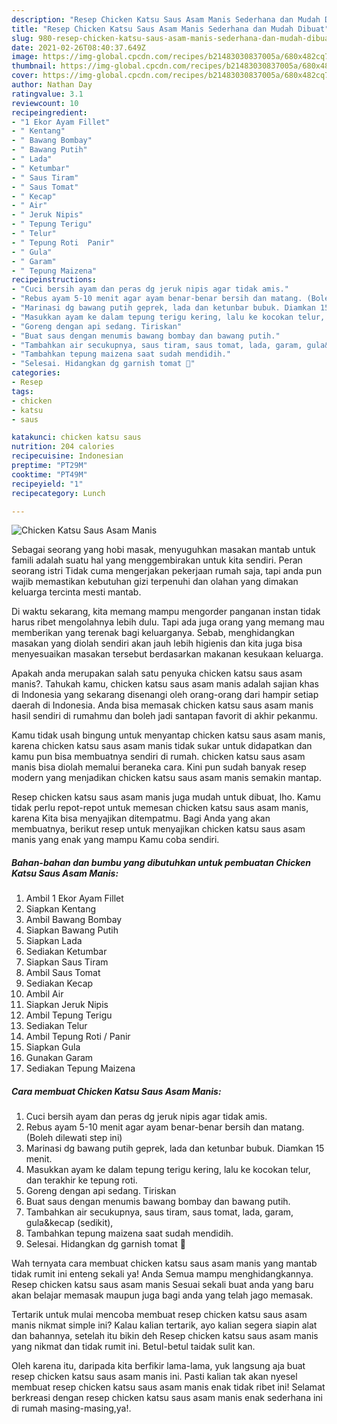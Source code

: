 ```yaml
---
description: "Resep Chicken Katsu Saus Asam Manis Sederhana dan Mudah Dibuat"
title: "Resep Chicken Katsu Saus Asam Manis Sederhana dan Mudah Dibuat"
slug: 980-resep-chicken-katsu-saus-asam-manis-sederhana-dan-mudah-dibuat
date: 2021-02-26T08:40:37.649Z
image: https://img-global.cpcdn.com/recipes/b21483030837005a/680x482cq70/chicken-katsu-saus-asam-manis-foto-resep-utama.jpg
thumbnail: https://img-global.cpcdn.com/recipes/b21483030837005a/680x482cq70/chicken-katsu-saus-asam-manis-foto-resep-utama.jpg
cover: https://img-global.cpcdn.com/recipes/b21483030837005a/680x482cq70/chicken-katsu-saus-asam-manis-foto-resep-utama.jpg
author: Nathan Day
ratingvalue: 3.1
reviewcount: 10
recipeingredient:
- "1 Ekor Ayam Fillet"
- " Kentang"
- " Bawang Bombay"
- " Bawang Putih"
- " Lada"
- " Ketumbar"
- " Saus Tiram"
- " Saus Tomat"
- " Kecap"
- " Air"
- " Jeruk Nipis"
- " Tepung Terigu"
- " Telur"
- " Tepung Roti  Panir"
- " Gula"
- " Garam"
- " Tepung Maizena"
recipeinstructions:
- "Cuci bersih ayam dan peras dg jeruk nipis agar tidak amis."
- "Rebus ayam 5-10 menit agar ayam benar-benar bersih dan matang. (Boleh dilewati step ini)"
- "Marinasi dg bawang putih geprek, lada dan ketunbar bubuk. Diamkan 15 menit."
- "Masukkan ayam ke dalam tepung terigu kering, lalu ke kocokan telur, dan terakhir ke tepung roti."
- "Goreng dengan api sedang. Tiriskan"
- "Buat saus dengan menumis bawang bombay dan bawang putih."
- "Tambahkan air secukupnya, saus tiram, saus tomat, lada, garam, gula&amp;kecap (sedikit),"
- "Tambahkan tepung maizena saat sudah mendidih."
- "Selesai. Hidangkan dg garnish tomat 🥰"
categories:
- Resep
tags:
- chicken
- katsu
- saus

katakunci: chicken katsu saus 
nutrition: 204 calories
recipecuisine: Indonesian
preptime: "PT29M"
cooktime: "PT49M"
recipeyield: "1"
recipecategory: Lunch

---
```



![Chicken Katsu Saus Asam Manis](https://img-global.cpcdn.com/recipes/b21483030837005a/680x482cq70/chicken-katsu-saus-asam-manis-foto-resep-utama.jpg)

Sebagai seorang yang hobi masak, menyuguhkan masakan mantab untuk famili adalah suatu hal yang menggembirakan untuk kita sendiri. Peran seorang istri Tidak cuma mengerjakan pekerjaan rumah saja, tapi anda pun wajib memastikan kebutuhan gizi terpenuhi dan olahan yang dimakan keluarga tercinta mesti mantab.

Di waktu  sekarang, kita memang mampu mengorder panganan instan tidak harus ribet mengolahnya lebih dulu. Tapi ada juga orang yang memang mau memberikan yang terenak bagi keluarganya. Sebab, menghidangkan masakan yang diolah sendiri akan jauh lebih higienis dan kita juga bisa menyesuaikan masakan tersebut berdasarkan makanan kesukaan keluarga. 



Apakah anda merupakan salah satu penyuka chicken katsu saus asam manis?. Tahukah kamu, chicken katsu saus asam manis adalah sajian khas di Indonesia yang sekarang disenangi oleh orang-orang dari hampir setiap daerah di Indonesia. Anda bisa memasak chicken katsu saus asam manis hasil sendiri di rumahmu dan boleh jadi santapan favorit di akhir pekanmu.

Kamu tidak usah bingung untuk menyantap chicken katsu saus asam manis, karena chicken katsu saus asam manis tidak sukar untuk didapatkan dan kamu pun bisa membuatnya sendiri di rumah. chicken katsu saus asam manis bisa diolah memalui beraneka cara. Kini pun sudah banyak resep modern yang menjadikan chicken katsu saus asam manis semakin mantap.

Resep chicken katsu saus asam manis juga mudah untuk dibuat, lho. Kamu tidak perlu repot-repot untuk memesan chicken katsu saus asam manis, karena Kita bisa menyajikan ditempatmu. Bagi Anda yang akan membuatnya, berikut resep untuk menyajikan chicken katsu saus asam manis yang enak yang mampu Kamu coba sendiri.

<!--inarticleads1-->

##### Bahan-bahan dan bumbu yang dibutuhkan untuk pembuatan Chicken Katsu Saus Asam Manis:

1. Ambil 1 Ekor Ayam Fillet
1. Siapkan  Kentang
1. Ambil  Bawang Bombay
1. Siapkan  Bawang Putih
1. Siapkan  Lada
1. Sediakan  Ketumbar
1. Siapkan  Saus Tiram
1. Ambil  Saus Tomat
1. Sediakan  Kecap
1. Ambil  Air
1. Siapkan  Jeruk Nipis
1. Ambil  Tepung Terigu
1. Sediakan  Telur
1. Ambil  Tepung Roti / Panir
1. Siapkan  Gula
1. Gunakan  Garam
1. Sediakan  Tepung Maizena




<!--inarticleads2-->

##### Cara membuat Chicken Katsu Saus Asam Manis:

1. Cuci bersih ayam dan peras dg jeruk nipis agar tidak amis.
1. Rebus ayam 5-10 menit agar ayam benar-benar bersih dan matang. (Boleh dilewati step ini)
1. Marinasi dg bawang putih geprek, lada dan ketunbar bubuk. Diamkan 15 menit.
1. Masukkan ayam ke dalam tepung terigu kering, lalu ke kocokan telur, dan terakhir ke tepung roti.
1. Goreng dengan api sedang. Tiriskan
1. Buat saus dengan menumis bawang bombay dan bawang putih.
1. Tambahkan air secukupnya, saus tiram, saus tomat, lada, garam, gula&amp;kecap (sedikit),
1. Tambahkan tepung maizena saat sudah mendidih.
1. Selesai. Hidangkan dg garnish tomat 🥰




Wah ternyata cara membuat chicken katsu saus asam manis yang mantab tidak rumit ini enteng sekali ya! Anda Semua mampu menghidangkannya. Resep chicken katsu saus asam manis Sesuai sekali buat anda yang baru akan belajar memasak maupun juga bagi anda yang telah jago memasak.

Tertarik untuk mulai mencoba membuat resep chicken katsu saus asam manis nikmat simple ini? Kalau kalian tertarik, ayo kalian segera siapin alat dan bahannya, setelah itu bikin deh Resep chicken katsu saus asam manis yang nikmat dan tidak rumit ini. Betul-betul taidak sulit kan. 

Oleh karena itu, daripada kita berfikir lama-lama, yuk langsung aja buat resep chicken katsu saus asam manis ini. Pasti kalian tak akan nyesel membuat resep chicken katsu saus asam manis enak tidak ribet ini! Selamat berkreasi dengan resep chicken katsu saus asam manis enak sederhana ini di rumah masing-masing,ya!.

